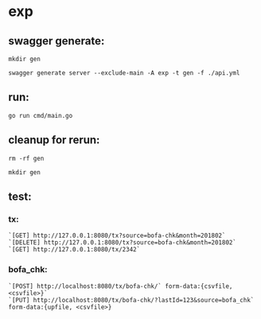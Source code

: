 # exp





## swagger generate:
`mkdir gen`

`swagger generate server --exclude-main -A exp -t gen -f ./api.yml`

## run:
`go run cmd/main.go`

## cleanup for rerun:
`rm -rf gen`

`mkdir gen`


## test:
### tx:
```
`[GET] http://127.0.0.1:8080/tx?source=bofa-chk&month=201802`
`[DELETE] http://127.0.0.1:8080/tx?source=bofa-chk&month=201802`
`[GET] http://127.0.0.1:8080/tx/2342`
```
### bofa_chk:
```
`[POST] http://localhost:8080/tx/bofa-chk/` form-data:{csvfile, <csvfile>}`
`[PUT] http://localhost:8080/tx/bofa-chk/?lastId=123&source=bofa_chk` form-data:{upfile, <csvfile>}
```